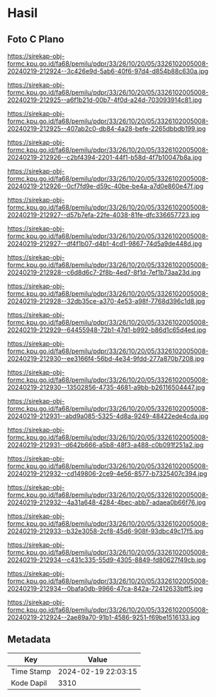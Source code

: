 # Hasil

## Foto C Plano

https://sirekap-obj-formc.kpu.go.id/fa68/pemilu/pdpr/33/26/10/20/05/3326102005008-20240219-212924--3c426e9d-5ab6-40f6-97d4-d854b88c630a.jpg

https://sirekap-obj-formc.kpu.go.id/fa68/pemilu/pdpr/33/26/10/20/05/3326102005008-20240219-212925--a6f1b21d-00b7-4f0d-a24d-703093914c81.jpg

https://sirekap-obj-formc.kpu.go.id/fa68/pemilu/pdpr/33/26/10/20/05/3326102005008-20240219-212925--407ab2c0-db84-4a28-befe-2265dbbdb199.jpg

https://sirekap-obj-formc.kpu.go.id/fa68/pemilu/pdpr/33/26/10/20/05/3326102005008-20240219-212926--c2bf4394-2201-44f1-b58d-4f7b10047b8a.jpg

https://sirekap-obj-formc.kpu.go.id/fa68/pemilu/pdpr/33/26/10/20/05/3326102005008-20240219-212926--0cf7fd9e-d59c-40be-be4a-a7d0e860e47f.jpg

https://sirekap-obj-formc.kpu.go.id/fa68/pemilu/pdpr/33/26/10/20/05/3326102005008-20240219-212927--d57b7efa-22fe-4038-81fe-dfc336657723.jpg

https://sirekap-obj-formc.kpu.go.id/fa68/pemilu/pdpr/33/26/10/20/05/3326102005008-20240219-212927--df4f1b07-d4b1-4cd1-9867-74d5a9de448d.jpg

https://sirekap-obj-formc.kpu.go.id/fa68/pemilu/pdpr/33/26/10/20/05/3326102005008-20240219-212928--c6d8d6c7-2f8b-4ed7-8f1d-7ef1b73aa23d.jpg

https://sirekap-obj-formc.kpu.go.id/fa68/pemilu/pdpr/33/26/10/20/05/3326102005008-20240219-212928--32db35ce-a370-4e53-a98f-7768d396c1d8.jpg

https://sirekap-obj-formc.kpu.go.id/fa68/pemilu/pdpr/33/26/10/20/05/3326102005008-20240219-212929--64455948-72b1-47d1-b992-b86d1c65d4ed.jpg

https://sirekap-obj-formc.kpu.go.id/fa68/pemilu/pdpr/33/26/10/20/05/3326102005008-20240219-212930--ee3166f4-56bd-4e34-9fdd-277a870b7208.jpg

https://sirekap-obj-formc.kpu.go.id/fa68/pemilu/pdpr/33/26/10/20/05/3326102005008-20240219-212930--13502856-4735-4681-a9bb-b26116504447.jpg

https://sirekap-obj-formc.kpu.go.id/fa68/pemilu/pdpr/33/26/10/20/05/3326102005008-20240219-212931--abd9a085-5325-4d8a-9249-48422ede4cda.jpg

https://sirekap-obj-formc.kpu.go.id/fa68/pemilu/pdpr/33/26/10/20/05/3326102005008-20240219-212931--d642b666-a5b8-48f3-a488-c0b091f251a2.jpg

https://sirekap-obj-formc.kpu.go.id/fa68/pemilu/pdpr/33/26/10/20/05/3326102005008-20240219-212932--cd149806-2ce9-4e56-8577-b7325407c394.jpg

https://sirekap-obj-formc.kpu.go.id/fa68/pemilu/pdpr/33/26/10/20/05/3326102005008-20240219-212932--4a31a648-4284-4bec-abb7-adaea0b66f76.jpg

https://sirekap-obj-formc.kpu.go.id/fa68/pemilu/pdpr/33/26/10/20/05/3326102005008-20240219-212933--b32e3058-2cf8-45d6-908f-93dbc49c17f5.jpg

https://sirekap-obj-formc.kpu.go.id/fa68/pemilu/pdpr/33/26/10/20/05/3326102005008-20240219-212934--c431c335-55d9-4305-8849-fd80627f49cb.jpg

https://sirekap-obj-formc.kpu.go.id/fa68/pemilu/pdpr/33/26/10/20/05/3326102005008-20240219-212934--0bafa0db-9966-47ca-842a-72412633bff5.jpg

https://sirekap-obj-formc.kpu.go.id/fa68/pemilu/pdpr/33/26/10/20/05/3326102005008-20240219-212924--2ae89a70-91b1-4586-9251-f69be1516133.jpg


## Metadata

| Key        | Value               |
| ---------- | ------------------- |
| Time Stamp | 2024-02-19 22:03:15 |
| Kode Dapil | 3310                |



